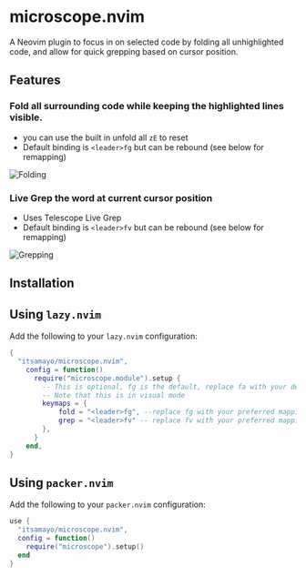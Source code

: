# microscope.nvim

A Neovim plugin to focus in on selected code by folding all unhighlighted code, and allow for quick grepping based on cursor position.

## Features

### Fold all surrounding code while keeping the highlighted lines visible.
  - you can use the built in unfold all `zE` to reset
  - Default binding is `<leader>fg` but can be rebound (see below for remapping)

![Folding](https://media0.giphy.com/media/v1.Y2lkPTc5MGI3NjExeWtodmNwZmdwazBzMzUxejRoenJzZzZlbHVxa3FkZDR5aWFxanBrbiZlcD12MV9pbnRlcm5hbF9naWZfYnlfaWQmY3Q9Zw/d2SrFLxqNGla8Oj4Jz/giphy.gif)

### Live Grep the word at current cursor position
  - Uses Telescope Live Grep
  - Default binding is `<leader>fv` but can be rebound (see below for remapping)

![Grepping](https://media1.giphy.com/media/v1.Y2lkPTc5MGI3NjExNWh4aTI1cDQ4cDVmYzFranVnODVyaWp1bzg1a29janR4MnR1NnAxcSZlcD12MV9pbnRlcm5hbF9naWZfYnlfaWQmY3Q9Zw/KVX2Ik198vd35ZASXD/giphy.gif)

## Installation

## Using `lazy.nvim`

Add the following to your `lazy.nvim` configuration:

```lua
{
  "itsamayo/microscope.nvim",
    config = function()
      require("microscope.module").setup {
        -- This is optional, fg is the default, replace fa with your desired binding
        -- Note that this is in visual mode
        keymaps = {
            fold = "<leader>fg", --replace fg with your preferred mapping
            grep = "<leader>fv" -- replace fv with your preferred mapping
        },
      }
    end,
}
```

## Using `packer.nvim`

Add the following to your `packer.nvim` configuration:

```lua
use {
  "itsamayo/microscope.nvim",
  config = function()
    require("microscope").setup()
  end
}

```
